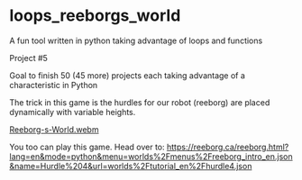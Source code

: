 # loops_reeborgs_world
A fun tool written in python taking advantage of loops and functions

Project #5

Goal to finish 50 (45 more) projects each taking advantage of a characteristic in Python

The trick in this game is the hurdles for our robot (reeborg) are placed dynamically with variable heights.

[Reeborg-s-World.webm](https://user-images.githubusercontent.com/6307592/190440498-e0936086-6eb1-449c-832c-b0360f8a9aab.webm)

You too can play this game. Head over to: https://reeborg.ca/reeborg.html?lang=en&mode=python&menu=worlds%2Fmenus%2Freeborg_intro_en.json&name=Hurdle%204&url=worlds%2Ftutorial_en%2Fhurdle4.json
